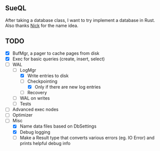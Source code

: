 ## SueQL
After taking a database class, I want to try implement a database in Rust.
Also thanks [Nick](https://github.com/schainic) for the name idea.

## TODO
 - [X] BufMgr, a pager to cache pages from disk
 - [X] Exec for basic queries (create, insert, select)
 - [ ] WAL
    - [ ] LogMgr
        - [X] Write entries to disk
        - [ ] Checkpointing
            - [X] Only if there are new log entries
        - [ ] Recovery
    - [ ] WAL on writes
    - [ ] Tests
 - [ ] Advanced exec nodes
 - [ ] Optimizer
 - [ ] Misc
    - [X] Name data files based on DbSettings
    - [X] Debug logging
    - [ ] Make a Result type that converts various errors (eg. IO Error) and prints helpful debug info
